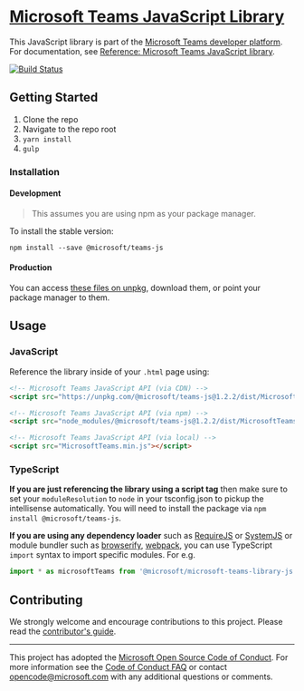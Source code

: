 # [Microsoft Teams JavaScript Library](https://msdn.microsoft.com/en-us/microsoft-teams/)

This JavaScript library is part of the [Microsoft Teams developer platform](https://msdn.microsoft.com/en-us/microsoft-teams/). For documentation, see [Reference: Microsoft Teams JavaScript library](https://docs.microsoft.com/en-us/javascript/api/overview/msteams-client).

[![Build Status](https://travis-ci.org/OfficeDev/microsoft-teams-library-js.svg?branch=master)](https://travis-ci.org/OfficeDev/microsoft-teams-library-js)

## Getting Started
1. Clone the repo
2. Navigate to the repo root
3. `yarn install`
4. `gulp`

### Installation

#### Development
> This assumes you are using npm as your package manager.

To install the stable version:

`npm install --save @microsoft/teams-js`

#### Production

You can access [these files on unpkg](https://unpkg.com/@microsoft/teams-js@1.2.2/dist/MicrosoftTeams.min.js), download them, or point your package manager to them.

## Usage

### JavaScript

Reference the library inside of your `.html` page using:
```html
<!-- Microsoft Teams JavaScript API (via CDN) -->
<script src="https://unpkg.com/@microsoft/teams-js@1.2.2/dist/MicrosoftTeams.min.js" integrity="sha384-fTjWNTelhUDsOG+6Xvsly5BVO8estmdrfVmaRQuTGRTtcjHYA3oQANo805/kHXvJ" crossorigin="anonymous"></script>

<!-- Microsoft Teams JavaScript API (via npm) -->
<script src="node_modules/@microsoft/teams-js@1.2.2/dist/MicrosoftTeams.min.js"></script>

<!-- Microsoft Teams JavaScript API (via local) -->
<script src="MicrosoftTeams.min.js"></script>
```

### TypeScript

**If you are just referencing the library using a script tag** then make sure to set your `moduleResolution` to `node` in your tsconfig.json to pickup the intellisense automatically. You will need to install the package via `npm install @microsoft/teams-js`.

**If you are using any dependency loader** such as [RequireJS](http://requirejs.org/) or [SystemJS](https://github.com/systemjs/systemjs) or module bundler such as [browserify](http://browserify.org/), [webpack](https://webpack.github.io/), you can use TypeScript `import` syntax to import specific modules. For e.g.

```typescript
import * as microsoftTeams from '@microsoft/microsoft-teams-library-js';
```

## Contributing
We strongly welcome and encourage contributions to this project. Please read the [contributor's guide](CONTRIBUTING.md).

- - -

This project has adopted the [Microsoft Open Source Code of Conduct](https://opensource.microsoft.com/codeofconduct/). For more information see the [Code of Conduct FAQ](https://opensource.microsoft.com/codeofconduct/faq/) or contact [opencode@microsoft.com](mailto:opencode@microsoft.com) with any additional questions or comments.